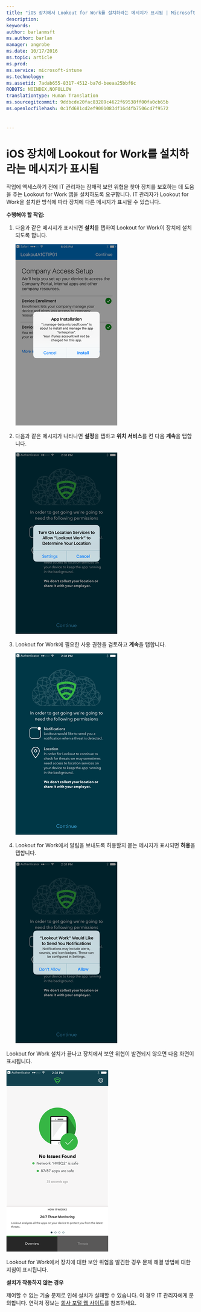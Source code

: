 ```yaml
---
title: "iOS 장치에서 Lookout for Work를 설치하라는 메시지가 표시됨 | Microsoft Intune"
description: 
keywords: 
author: barlanmsft
ms.author: barlan
manager: angrobe
ms.date: 10/17/2016
ms.topic: article
ms.prod: 
ms.service: microsoft-intune
ms.technology: 
ms.assetid: 7adab655-8317-4512-ba7d-beeaa25bbf6c
ROBOTS: NOINDEX,NOFOLLOW
translationtype: Human Translation
ms.sourcegitcommit: 9ddbcde20fac83289c4622f69538ff00fa0cb65b
ms.openlocfilehash: 0c1fd681cd2ef9001083df16d4fb7506c47f9572


---
```


# <a name="you-are-prompted-to-install-lookout-for-work-on-your-ios-device"></a>iOS 장치에 Lookout for Work를 설치하라는 메시지가 표시됨

작업에 액세스하기 전에 IT 관리자는 잠재적 보안 위협을 찾아 장치를 보호하는 데 도움을 주는 Lookout for Work 앱을 설치하도록 요구합니다. IT 관리자가 Lookout for Work을 설치한 방식에 따라 장치에 다른 메시지가 표시될 수 있습니다.

**수행해야 할 작업:**

1.  다음과 같은 메시지가 표시되면 **설치**를 탭하여 Lookout for Work이 장치에 설치되도록 합니다.

    ![설치를 탭하여 Lookout for Work 설치](./media/ios-lfw-install-app-request.png)

2. 다음과 같은 메시지가 나타나면 **설정**을 탭하고 **위치 서비스**를 켠 다음 **계속**을 탭합니다.

    ![설정 및 위치 서비스 탭하기](./media/ios-lfw-allow-location-services.png)

3. Lookout for Work에 필요한 사용 권한을 검토하고 **계속**을 탭합니다.

    ![현재 Lookout for Work에 연결되어 있음](./media/ios-lfw-permissions-lookout-needs.png)

4. Lookout for Work에서 알림을 보내도록 허용할지 묻는 메시지가 표시되면 **허용**을 탭합니다.

    ![설정 및 위치 서비스 탭하기](./media/ios-lfw-allow-notifications.png)

    
Lookout for Work 설치가 끝나고 장치에서 보안 위협이 발견되지 않으면 다음 화면이 표시됩니다.

![Lookout for Work에서 보안 위협을 찾지 못함](./media/ios-lfw-no-threats-found.png)

Lookout for Work에서 장치에 대한 보안 위협을 발견한 경우 문제 해결 방법에 대한 지침이 표시됩니다.

**설치가 작동하지 않는 경우**

제어할 수 없는 기술 문제로 인해 설치가 실패할 수 있습니다. 이 경우 IT 관리자에게 문의합니다. 연락처 정보는 [회사 포털 웹 사이트](http://portal.manage.microsoft.com)를 참조하세요.




<!--HONumber=Nov16_HO1-->


